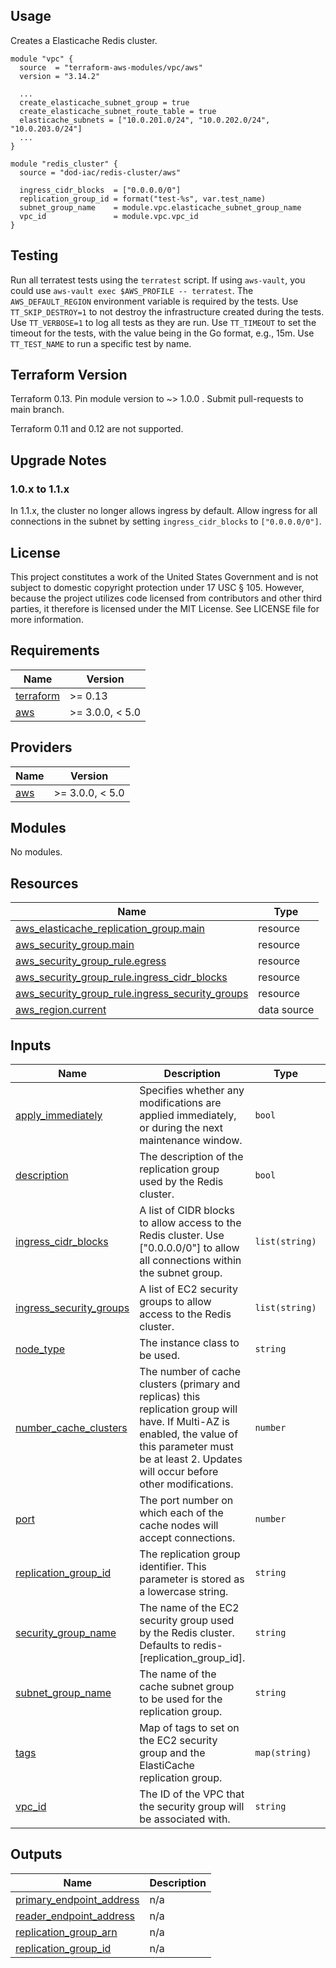 <!-- BEGINNING OF PRE-COMMIT-TERRAFORM DOCS HOOK -->
## Usage

Creates a Elasticache Redis cluster.

```hcl
module "vpc" {
  source  = "terraform-aws-modules/vpc/aws"
  version = "3.14.2"

  ...
  create_elasticache_subnet_group = true
  create_elasticache_subnet_route_table = true
  elasticache_subnets = ["10.0.201.0/24", "10.0.202.0/24", "10.0.203.0/24"]
  ...
}

module "redis_cluster" {
  source = "dod-iac/redis-cluster/aws"

  ingress_cidr_blocks  = ["0.0.0.0/0"]
  replication_group_id = format("test-%s", var.test_name)
  subnet_group_name    = module.vpc.elasticache_subnet_group_name
  vpc_id               = module.vpc.vpc_id
}

```

## Testing

Run all terratest tests using the `terratest` script.  If using `aws-vault`, you could use `aws-vault exec $AWS_PROFILE -- terratest`.  The `AWS_DEFAULT_REGION` environment variable is required by the tests.  Use `TT_SKIP_DESTROY=1` to not destroy the infrastructure created during the tests.  Use `TT_VERBOSE=1` to log all tests as they are run.  Use `TT_TIMEOUT` to set the timeout for the tests, with the value being in the Go format, e.g., 15m.  Use `TT_TEST_NAME` to run a specific test by name.

## Terraform Version

Terraform 0.13. Pin module version to ~> 1.0.0 . Submit pull-requests to main branch.

Terraform 0.11 and 0.12 are not supported.

## Upgrade Notes

### 1.0.x to 1.1.x

In 1.1.x, the cluster no longer allows ingress by default.  Allow ingress for all connections in the subnet by setting `ingress_cidr_blocks` to `["0.0.0.0/0"]`.

## License

This project constitutes a work of the United States Government and is not subject to domestic copyright protection under 17 USC § 105.  However, because the project utilizes code licensed from contributors and other third parties, it therefore is licensed under the MIT License.  See LICENSE file for more information.

## Requirements

| Name | Version |
|------|---------|
| <a name="requirement_terraform"></a> [terraform](#requirement\_terraform) | >= 0.13 |
| <a name="requirement_aws"></a> [aws](#requirement\_aws) | >= 3.0.0, < 5.0 |

## Providers

| Name | Version |
|------|---------|
| <a name="provider_aws"></a> [aws](#provider\_aws) | >= 3.0.0, < 5.0 |

## Modules

No modules.

## Resources

| Name | Type |
|------|------|
| [aws_elasticache_replication_group.main](https://registry.terraform.io/providers/hashicorp/aws/latest/docs/resources/elasticache_replication_group) | resource |
| [aws_security_group.main](https://registry.terraform.io/providers/hashicorp/aws/latest/docs/resources/security_group) | resource |
| [aws_security_group_rule.egress](https://registry.terraform.io/providers/hashicorp/aws/latest/docs/resources/security_group_rule) | resource |
| [aws_security_group_rule.ingress_cidr_blocks](https://registry.terraform.io/providers/hashicorp/aws/latest/docs/resources/security_group_rule) | resource |
| [aws_security_group_rule.ingress_security_groups](https://registry.terraform.io/providers/hashicorp/aws/latest/docs/resources/security_group_rule) | resource |
| [aws_region.current](https://registry.terraform.io/providers/hashicorp/aws/latest/docs/data-sources/region) | data source |

## Inputs

| Name | Description | Type | Default | Required |
|------|-------------|------|---------|:--------:|
| <a name="input_apply_immediately"></a> [apply\_immediately](#input\_apply\_immediately) | Specifies whether any modifications are applied immediately, or during the next maintenance window. | `bool` | `true` | no |
| <a name="input_description"></a> [description](#input\_description) | The description of the replication group used by the Redis cluster. | `bool` | `"A Redis cluster on Amazon ElastiCache."` | no |
| <a name="input_ingress_cidr_blocks"></a> [ingress\_cidr\_blocks](#input\_ingress\_cidr\_blocks) | A list of CIDR blocks to allow access to the Redis cluster.  Use ["0.0.0.0/0"] to allow all connections within the subnet group. | `list(string)` | `[]` | no |
| <a name="input_ingress_security_groups"></a> [ingress\_security\_groups](#input\_ingress\_security\_groups) | A list of EC2 security groups to allow access to the Redis cluster. | `list(string)` | `[]` | no |
| <a name="input_node_type"></a> [node\_type](#input\_node\_type) | The instance class to be used. | `string` | `"cache.m5.large"` | no |
| <a name="input_number_cache_clusters"></a> [number\_cache\_clusters](#input\_number\_cache\_clusters) | The number of cache clusters (primary and replicas) this replication group will have. If Multi-AZ is enabled, the value of this parameter must be at least 2. Updates will occur before other modifications. | `number` | `2` | no |
| <a name="input_port"></a> [port](#input\_port) | The port number on which each of the cache nodes will accept connections. | `number` | `6379` | no |
| <a name="input_replication_group_id"></a> [replication\_group\_id](#input\_replication\_group\_id) | The replication group identifier. This parameter is stored as a lowercase string. | `string` | n/a | yes |
| <a name="input_security_group_name"></a> [security\_group\_name](#input\_security\_group\_name) | The name of the EC2 security group used by the Redis cluster.  Defaults to redis-[replication\_group\_id]. | `string` | `""` | no |
| <a name="input_subnet_group_name"></a> [subnet\_group\_name](#input\_subnet\_group\_name) | The name of the cache subnet group to be used for the replication group. | `string` | n/a | yes |
| <a name="input_tags"></a> [tags](#input\_tags) | Map of tags to set on the EC2 security group and the ElastiCache replication group. | `map(string)` | `{}` | no |
| <a name="input_vpc_id"></a> [vpc\_id](#input\_vpc\_id) | The ID of the VPC that the security group will be associated with. | `string` | n/a | yes |

## Outputs

| Name | Description |
|------|-------------|
| <a name="output_primary_endpoint_address"></a> [primary\_endpoint\_address](#output\_primary\_endpoint\_address) | n/a |
| <a name="output_reader_endpoint_address"></a> [reader\_endpoint\_address](#output\_reader\_endpoint\_address) | n/a |
| <a name="output_replication_group_arn"></a> [replication\_group\_arn](#output\_replication\_group\_arn) | n/a |
| <a name="output_replication_group_id"></a> [replication\_group\_id](#output\_replication\_group\_id) | n/a |
<!-- END OF PRE-COMMIT-TERRAFORM DOCS HOOK -->
